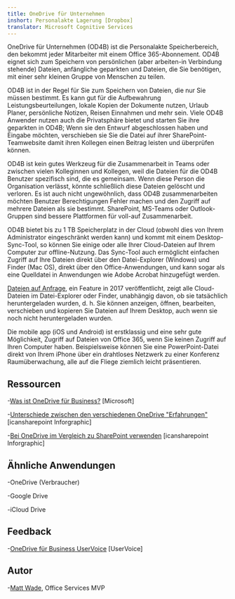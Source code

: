 ```yaml
---
title: OneDrive für Unternehmen
inshort: Personalakte Lagerung [Dropbox]
translator: Microsoft Cognitive Services
---
```



OneDrive für Unternehmen (OD4B) ist die Personalakte Speicherbereich, den bekommt jeder Mitarbeiter mit einem Office 365-Abonnement. OD4B eignet sich zum Speichern von persönlichen (aber arbeiten-in Verbindung stehende) Dateien, anfängliche geparkten und Dateien, die Sie benötigen, mit einer sehr kleinen Gruppe von Menschen zu teilen.

OD4B ist in der Regel für Sie zum Speichern von Dateien, die nur Sie müssen bestimmt. Es kann gut für die Aufbewahrung Leistungsbeurteilungen, lokale Kopien der Dokumente nutzen, Urlaub Planer, persönliche Notizen, Reisen Einnahmen und mehr sein. Viele OD4B Anwender nutzen auch die Privatsphäre bietet und starten Sie ihre geparkten in OD4B; Wenn sie den Entwurf abgeschlossen haben und Eingabe möchten, verschieben sie Sie die Datei auf ihrer SharePoint-Teamwebsite damit ihren Kollegen einen Beitrag leisten und überprüfen können.

OD4B ist kein gutes Werkzeug für die Zusammenarbeit in Teams oder zwischen vielen Kolleginnen und Kollegen, weil die Dateien für die OD4B Benutzer spezifisch sind, die es gemeinsam. Wenn diese Person die Organisation verlässt, könnte schließlich diese Dateien gelöscht und verloren. Es ist auch nicht ungewöhnlich, dass OD4B zusammenarbeiten möchten Benutzer Berechtigungen Fehler machen und den Zugriff auf mehrere Dateien als sie bestimmt. SharePoint, MS-Teams oder Outlook-Gruppen sind bessere Plattformen für voll-auf Zusammenarbeit.

OD4B bietet bis zu 1 TB Speicherplatz in der Cloud (obwohl dies von Ihrem Administrator eingeschränkt werden kann) und kommt mit einem Desktop-Sync-Tool, so können Sie einige oder alle Ihrer Cloud-Dateien auf Ihrem Computer zur offline-Nutzung. Das Sync-Tool auch ermöglicht einfachen Zugriff auf Ihre Dateien direkt über den Datei-Explorer (Windows) und Finder (Mac OS), direkt über den Office-Anwendungen, und kann sogar als eine Quelldatei in Anwendungen wie Adobe Acrobat hinzugefügt werden. 

[Dateien auf Anfrage](https://blogs.office.com/en-us/2017/05/11/introducing-onedrive-files-on-demand-and-additional-features-making-it-easier-to-access-and-share-files/), ein Feature in 2017 veröffentlicht, zeigt alle Cloud-Dateien im Datei-Explorer oder Finder, unabhängig davon, ob sie tatsächlich heruntergeladen wurden, d. h. Sie können anzeigen, öffnen, bearbeiten, verschieben und kopieren Sie Dateien auf Ihrem Desktop, auch wenn sie noch nicht heruntergeladen wurden.

Die mobile app (iOS und Android) ist erstklassig und eine sehr gute Möglichkeit, Zugriff auf Dateien von Office 365, wenn Sie keinen Zugriff auf Ihren Computer haben. Beispielsweise können Sie eine PowerPoint-Datei direkt von Ihrem iPhone über ein drahtloses Netzwerk zu einer Konferenz Raumüberwachung, alle auf die Fliege ziemlich leicht präsentieren.

Ressourcen
---------

-[Was ist OneDrive für
    Business?](https://support.office.com/en-us/article/What-is-OneDrive-for-Business-187f90af-056f-47c0-9656-cc0ddca7fdc2)
    \[Microsoft\]

-[Unterschiede zwischen den verschiedenen OneDrive
    "Erfahrungen"](http://icsh.pt/OneDriveTree) \[icansharepoint
    Inforgraphic\]

-[Bei OneDrive im Vergleich zu SharePoint verwenden](http://icsh.pt/DocCircleOfLife) \[icansharepoint
    Inforgraphic\]

Ähnliche Anwendungen
--------------------

-OneDrive (Verbraucher)

-Google Drive

-iCloud Drive

Feedback
---------

-[OneDrive für Business UserVoice](https://onedrive.uservoice.com/forums/262982-onedrive/category/86090-onedrive-for-business)
    \[UserVoice\]

Autor
---------

-[Matt Wade](https://www.linkedin.com/in/thatmattwade/), Office Services MVP

